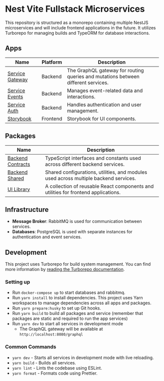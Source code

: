 # Nest Vite Fullstack Microservices

This repository is structured as a monorepo containing multiple NestJS microservices and will include frontend applications in the future. It utilizes Turborepo for managing builds and TypeORM for database interactions.

## Apps

| Name                                      | Platform | Description                                                                       |
| ----------------------------------------- | -------- | --------------------------------------------------------------------------------- |
| [Service Gateway](./apps/service-gateway) | Backend  | The GraphQL gateway for routing queries and mutations between different services. |
| [Service Events](./apps/service-events)   | Backend  | Manages event-related data and interactions.                                      |
| [Service Auth](./apps/service-auth)       | Backend  | Handles authentication and user management.                                       |
| [Storybook](./apps/storybook)             | Frontend | Storybook for UI components.                                                      |

## Packages

| Name                                           | Description                                                                          |
| ---------------------------------------------- | ------------------------------------------------------------------------------------ |
| [Backend Contracts](./packages/amqp-contracts) | TypeScript interfaces and constants used across different backend services.          |
| [Backend Shared](./packages/nest-helpers)      | Shared configurations, utilities, and modules used across multiple backend services. |
| [UI Library](./packages/ui-library)            | A collection of reusable React components and utilities for frontend applications.   |

## Infrastructure

- **Message Broker**: RabbitMQ is used for communication between services.
- **Databases**: PostgreSQL is used with separate instances for authentication and event services.

## Development

This project uses Turborepo for build system management. You can find more information by [reading the Turborepo documentation](https://turborepo.org/docs).

### Setting up

- Run `docker-compose up` to start databases and rabbitmq.
- Run `yarn install` to install dependencies. This project uses Yarn workspaces to manage dependencies across all apps and packages.
- Run `yarn prepare:husky` to set up Git hooks.
- Run `yarn build` to build all packages and service (remember that packages are static and required to run the app services)
- Run `yarn dev` to start all services in development mode
  - The GraphQL gateway will be available at `http://localhost:8080/graphql`

### Common Commands

- `yarn dev` - Starts all services in development mode with live reloading.
- `yarn build` - Builds all services.
- `yarn lint` - Lints the codebase using ESLint.
- `yarn format` - Formats code using Prettier.
